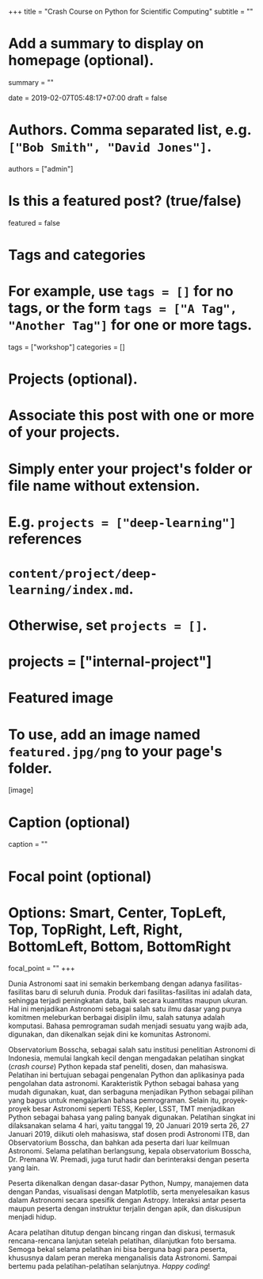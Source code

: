 +++
title = "Crash Course on Python for Scientific Computing"
subtitle = ""

# Add a summary to display on homepage (optional).
summary = ""

date = 2019-02-07T05:48:17+07:00
draft = false

# Authors. Comma separated list, e.g. `["Bob Smith", "David Jones"]`.
authors = ["admin"]

# Is this a featured post? (true/false)
featured = false

# Tags and categories
# For example, use `tags = []` for no tags, or the form `tags = ["A Tag", "Another Tag"]` for one or more tags.
tags = ["workshop"]
categories = []

# Projects (optional).
#   Associate this post with one or more of your projects.
#   Simply enter your project's folder or file name without extension.
#   E.g. `projects = ["deep-learning"]` references 
#   `content/project/deep-learning/index.md`.
#   Otherwise, set `projects = []`.
# projects = ["internal-project"]

# Featured image
# To use, add an image named `featured.jpg/png` to your page's folder. 
[image]
  # Caption (optional)
  caption = ""

  # Focal point (optional)
  # Options: Smart, Center, TopLeft, Top, TopRight, Left, Right, BottomLeft, Bottom, BottomRight
  focal_point = ""
+++

Dunia Astronomi saat ini semakin berkembang dengan adanya fasilitas-fasilitas baru di seluruh dunia. Produk dari fasilitas-fasilitas ini adalah data, sehingga terjadi peningkatan data, baik secara kuantitas maupun ukuran. Hal ini menjadikan Astronomi sebagai salah satu ilmu dasar yang punya komitmen meleburkan berbagai disiplin ilmu, salah satunya adalah komputasi. Bahasa pemrograman sudah menjadi sesuatu yang wajib ada, digunakan, dan dikenalkan sejak dini ke komunitas Astronomi.

Observatorium Bosscha, sebagai salah satu institusi penelitian Astronomi di Indonesia, memulai langkah kecil dengan mengadakan pelatihan singkat (*crash course*) Python kepada staf peneliti, dosen, dan mahasiswa. Pelatihan ini bertujuan sebagai pengenalan Python dan aplikasinya pada pengolahan data astronomi. Karakteristik Python sebagai bahasa yang mudah digunakan, kuat, dan serbaguna menjadikan Python sebagai pilihan yang bagus untuk mengajarkan bahasa pemrograman. Selain itu, proyek-proyek besar Astronomi seperti TESS, Kepler, LSST, TMT menjadikan Python sebagai bahasa yang paling banyak digunakan. Pelatihan singkat ini dilaksanakan selama 4 hari, yaitu tanggal 19, 20 Januari 2019 serta 26, 27 Januari 2019, diikuti oleh mahasiswa, staf dosen prodi Astronomi ITB, dan Observatorium Bosscha, dan bahkan ada peserta dari luar keilmuan Astronomi. Selama pelatihan berlangsung, kepala observatorium Bosscha, Dr. Premana W. Premadi, juga turut hadir dan berinteraksi dengan peserta yang lain.

Peserta dikenalkan dengan dasar-dasar Python, Numpy, manajemen data dengan Pandas, visualisasi dengan Matplotlib, serta menyelesaikan kasus dalam Astronomi secara spesifik dengan Astropy. Interaksi antar peserta maupun peserta dengan instruktur terjalin dengan apik, dan diskusipun menjadi hidup.

Acara pelatihan ditutup dengan bincang ringan dan diskusi, termasuk rencana-rencana lanjutan setelah pelatihan, dilanjutkan foto bersama. Semoga bekal selama pelatihan ini bisa berguna bagi para peserta, khususnya dalam peran mereka menganalisis data Astronomi. Sampai bertemu pada pelatihan-pelatihan selanjutnya. *Happy coding*!